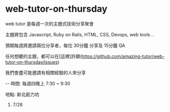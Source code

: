 # web-tutor-on-thursday

web tutor 是每週一次的主題式技術分享聚會

主題將包含 Javascript, Ruby on Rails, HTML, CSS, Devops, web tools .. 

預期每週將邀請兩位分享者，每位 30分鐘 分享及 15分鐘 QA

任何想聽的主題，都可以在[這裡]許願(https://github.com/amazing-tutor/web-tutor-on-thursday/issues)

我們會盡可能邀請有相關經驗的人來分享

--
時間: 每週四晚上 7:30 ~ 9:30

地點: 新北創力坊

1. 7/28 
